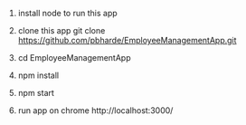 1. install node to run this app

2. clone this app 
    git clone https://github.com/pbharde/EmployeeManagementApp.git
    
3. cd EmployeeManagementApp

4. npm install

5. npm start

6. run app on chrome 
    http://localhost:3000/
    
